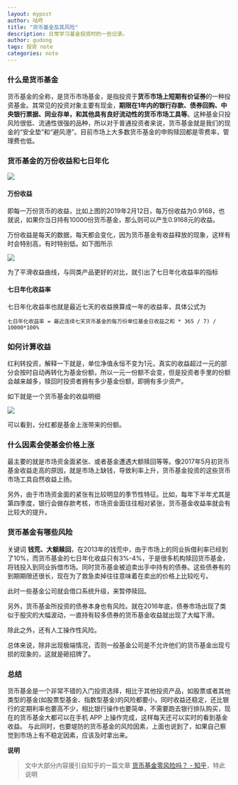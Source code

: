 ```yaml
---
layout: mypost
author: 咕咚
title: "货币基金及其风险"
description: 日常学习基金投资时的一些记录。
author: gudong
tags: 投资 note 
categories: note 
---
```


### 什么是货币基金

货币基金的全称，是货币市场基金，是指投资于**货币市场上短期有价证券**的一种投资基金。其常见的投资对象主要有现金，**期限在1年内的银行存款、债券回购、中央银行票据、同业存单，和其他具有良好流动性的货币市场工具等**。这种基金只投风险很低、流通性很强的品种，所以对于普通投资者来说，货币基金就是我们的现金的“安全垫”和“避风港”。目前市场上大多数货币基金的申购赎回都是零费率，管理费也低。

### 货币基金的万份收益和七日年化

![](https://i.loli.net/2019/02/12/5c62ca37c3ce8.png)

#### 万份收益

即每一万份货币的收益，比如上图的2019年2月12日，每万份收益为0.9168，也就说，如果你当日持有10000份货币基金，那么则可以产生0.9168元的收益。

万份收益是每天的数据，每天都会变化，因为货币基金有收益释放的现象，这样有时会特别高，有时特别低。如下图所示

![](<https://i.loli.net/2019/02/12/5c62cb8e1acdd.png>)

为了平滑收益曲线，与同类产品更好的对比，就引出了七日年化收益率的指标

#### 七日年化收益率

七日年化收益率也就是最近七天的收益换算成一年的收益率，具体公式为

```
七日年化收益率 = 最近连续七天货币基金的每万份单位基金日收益之和 * 365 / 7) / 10000*100%
```



### 如何计算收益

红利转投资，解释一下就是，单位净值永恒不变为1元，真实的收益超过一元的部分会按时自动再转化为基金份额，所以一元一份额不会变，但是投资者手里的份额会越来越多，赎回时投资者拥有多少基金份额，即拥有多少资产。

如下就是一个货币基金的收益明细

![](<https://i.loli.net/2019/02/12/5c622ddc6fde1.png>)

可以看到，分红都是基金上涨带来的份额。

### 什么因素会使基金价格上涨

最主要的就是市场资金面紧张、或者基金遭遇大额赎回等等。像2017年5月初货币基金收益走高的原因，就是市场上缺钱，导致利率上升，货币基金投资的这些货币市场工具自然收益上扬。

另外，由于市场资金面的紧张有比较明显的季节性特征。比如，每年下半年尤其是第四季度，银行会做存款考核，市场资金面往往相对紧张，货币基金收益率就会有比较大的提升。

### 货币基金有哪些风险

关键词 **钱荒、大额赎回**，在2013年的钱荒中，由于市场上的同业拆借利率已经到了10%，而货币基金的七日年化收益只有3%-4%，于是很多机构赎回货币基金，将钱投入到同业拆借市场。同时货币基金被迫卖出手中持有的债券。这些债券有的到期期限还很长，现在为了救急卖掉往往意味着在卖出的价格上比较吃亏。

此时一些基金公司就会借口系统升级，来暂停赎回。

另外，货币基金所投资的债券本身也有风险。就在2016年底，债券市场出现了类似于股灾的大幅波动，一直持有较多债券的货币基金收益就出现了大幅下滑。

除此之外，还有人工操作性风险。

总体来说，除非出现极端情况，否则一般基金公司是不允许他们的货币基金出现亏损的现象的，这就是砸招牌了。

### 总结
货币基金是一个非常不错的入门投资选择，相比于其他投资产品，如股票或者其他类型的基金(如股票型基金、指数型基金)的风险都要小，同时收益还稳定，还比银行的定期利率也要高不少，相比银行操作也要简单，不需要跑去银行排队购买，现在的货币基金大都可以在手机 APP 上操作完成，这样每天还可以实时的看到基金收益。
与此同时，也要堤防的货币基金的风险因素，上面也说到了，如果自己察觉到市场上有不稳定因素，应该及时拿出来。

**说明**

> 文中大部分内容援引自知乎的一篇文章  [货币基金零风险吗？ \- 知乎](https://www.zhihu.com/question/22592196)，特此说明